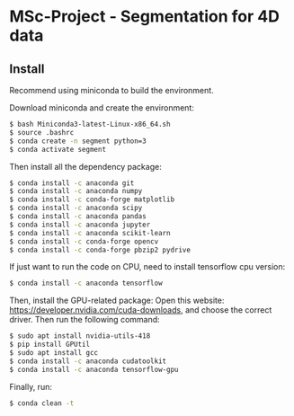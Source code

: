 # MSc-Project - Segmentation for 4D data

## Install

Recommend using miniconda to build the environment.

Download miniconda and create the environment:
```sh
$ bash Miniconda3-latest-Linux-x86_64.sh
$ source .bashrc
$ conda create -n segment python=3
$ conda activate segment
```

Then install all the dependency package:
```sh
$ conda install -c anaconda git
$ conda install -c anaconda numpy
$ conda install -c conda-forge matplotlib
$ conda install -c anaconda scipy
$ conda install -c anaconda pandas
$ conda install -c anaconda jupyter
$ conda install -c anaconda scikit-learn
$ conda install -c conda-forge opencv
$ conda install -c conda-forge pbzip2 pydrive
```
If just want to run the code on CPU, need to install tensorflow cpu version:
```sh
$ conda install -c anaconda tensorflow
```


Then, install the GPU-related package:
Open this website: https://developer.nvidia.com/cuda-downloads, and choose the correct driver.
Then run the following command:
```sh
$ sudo apt install nvidia-utils-418
$ pip install GPUtil
$ sudo apt install gcc
$ conda install -c anaconda cudatoolkit
$ conda install -c anaconda tensorflow-gpu
```

Finally, run:
```sh
$ conda clean -t
```
